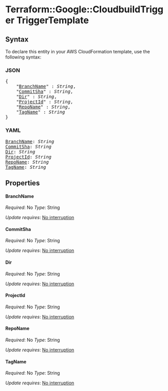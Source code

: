 # Terraform::Google::CloudbuildTrigger TriggerTemplate

## Syntax

To declare this entity in your AWS CloudFormation template, use the following syntax:

### JSON

<pre>
{
    "<a href="#branchname" title="BranchName">BranchName</a>" : <i>String</i>,
    "<a href="#commitsha" title="CommitSha">CommitSha</a>" : <i>String</i>,
    "<a href="#dir" title="Dir">Dir</a>" : <i>String</i>,
    "<a href="#projectid" title="ProjectId">ProjectId</a>" : <i>String</i>,
    "<a href="#reponame" title="RepoName">RepoName</a>" : <i>String</i>,
    "<a href="#tagname" title="TagName">TagName</a>" : <i>String</i>
}
</pre>

### YAML

<pre>
<a href="#branchname" title="BranchName">BranchName</a>: <i>String</i>
<a href="#commitsha" title="CommitSha">CommitSha</a>: <i>String</i>
<a href="#dir" title="Dir">Dir</a>: <i>String</i>
<a href="#projectid" title="ProjectId">ProjectId</a>: <i>String</i>
<a href="#reponame" title="RepoName">RepoName</a>: <i>String</i>
<a href="#tagname" title="TagName">TagName</a>: <i>String</i>
</pre>

## Properties

#### BranchName

_Required_: No
_Type_: String

_Update requires_: [No interruption](https://docs.aws.amazon.com/AWSCloudFormation/latest/UserGuide/using-cfn-updating-stacks-update-behaviors.html#update-no-interrupt)

#### CommitSha

_Required_: No
_Type_: String

_Update requires_: [No interruption](https://docs.aws.amazon.com/AWSCloudFormation/latest/UserGuide/using-cfn-updating-stacks-update-behaviors.html#update-no-interrupt)

#### Dir

_Required_: No
_Type_: String

_Update requires_: [No interruption](https://docs.aws.amazon.com/AWSCloudFormation/latest/UserGuide/using-cfn-updating-stacks-update-behaviors.html#update-no-interrupt)

#### ProjectId

_Required_: No
_Type_: String

_Update requires_: [No interruption](https://docs.aws.amazon.com/AWSCloudFormation/latest/UserGuide/using-cfn-updating-stacks-update-behaviors.html#update-no-interrupt)

#### RepoName

_Required_: No
_Type_: String

_Update requires_: [No interruption](https://docs.aws.amazon.com/AWSCloudFormation/latest/UserGuide/using-cfn-updating-stacks-update-behaviors.html#update-no-interrupt)

#### TagName

_Required_: No
_Type_: String

_Update requires_: [No interruption](https://docs.aws.amazon.com/AWSCloudFormation/latest/UserGuide/using-cfn-updating-stacks-update-behaviors.html#update-no-interrupt)

